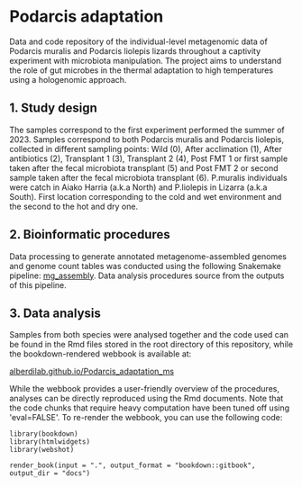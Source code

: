 # Podarcis adaptation

Data and code repository of the individual-level metagenomic data of Podarcis muralis and Podarcis liolepis lizards throughout a captivity experiment with microbiota manipulation. The project aims to understand the role of gut microbes in the thermal adaptation to high temperatures using a hologenomic approach.


## 1. Study design

The samples correspond to the first experiment performed the summer of 2023. Samples correspond to both Podarcis muralis and Podarcis liolepis, collected in different sampling points: Wild (0), After acclimation (1), After antibiotics (2), Transplant 1 (3), Transplant 2 (4), Post FMT 1 or first sample taken after the fecal microbiota transplant (5) and Post FMT 2 or second sample taken after the fecal microbiota transplant (6). P.muralis individuals were catch in Aiako Harria (a.k.a North) and P.liolepis in Lizarra (a.k.a South). First location corresponding to the cold and wet environment and the second to the hot and dry one.

## 2. Bioinformatic procedures

Data processing to generate annotated metagenome-assembled genomes and genome count tables was conducted using the following Snakemake pipeline: [mg_assembly](https://github.com/3d-omics/mg_assembly). Data analysis procedures source from the outputs of this pipeline.

## 3. Data analysis

Samples from both species were analysed together and the code used can be found in the Rmd files stored in the root directory of this repository, while the bookdown-rendered webbook is available at:

[alberdilab.github.io/Podarcis_adaptation_ms](https://alberdilab.github.io/Podarcis_adaptation_ms)

While the webbook provides a user-friendly overview of the procedures, analyses can be directly reproduced using the Rmd documents. Note that the code chunks that require heavy computation have been tuned off using 'eval=FALSE'. To re-render the webbook, you can use the following code:

```
library(bookdown)
library(htmlwidgets)
library(webshot)

render_book(input = ".", output_format = "bookdown::gitbook", output_dir = "docs")
```

